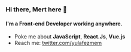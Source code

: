 ### Hi there, Mert here 👋

#### I'm a Front-end Developer working anywhere.

- Poke me about **JavaScript**, **React.Js**, **Vue.js**
- Reach me: [twitter.com/yulafezmem](https://twitter.com/yulafezmem)
